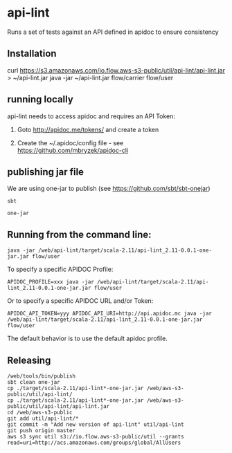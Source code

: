 # api-lint
Runs a set of tests against an API defined in apidoc to ensure consistency

## Installation

  curl https://s3.amazonaws.com/io.flow.aws-s3-public/util/api-lint/api-lint.jar > ~/api-lint.jar
  java -jar ~/api-lint.jar flow/carrier flow/user

## running locally

api-lint needs to access apidoc and requires an API Token:

  1. Goto http://apidoc.me/tokens/ and create a token

  2. Create the ~/.apidoc/config file - see https://github.com/mbryzek/apidoc-cli


## publishing jar file

We are using one-jar to publish (see https://github.com/sbt/sbt-onejar)

    sbt

    one-jar

## Running from the command line:

    java -jar /web/api-lint/target/scala-2.11/api-lint_2.11-0.0.1-one-jar.jar flow/user

To specify a specific APIDOC Profile:

    APIDOC_PROFILE=xxx java -jar /web/api-lint/target/scala-2.11/api-lint_2.11-0.0.1-one-jar.jar flow/user

Or to specify a specific APIDOC URL and/or Token:

    APIDOC_API_TOKEN=yyy APIDOC_API_URI=http://api.apidoc.mc java -jar /web/api-lint/target/scala-2.11/api-lint_2.11-0.0.1-one-jar.jar flow/user

The default behavior is to use the default apidoc profile.

## Releasing

    /web/tools/bin/publish
    sbt clean one-jar
    cp ./target/scala-2.11/api-lint*-one-jar.jar /web/aws-s3-public/util/api-lint/
    cp ./target/scala-2.11/api-lint*-one-jar.jar /web/aws-s3-public/util/api-lint/api-lint.jar
    cd /web/aws-s3-public
    git add util/api-lint/*
    git commit -m "Add new version of api-lint" util/api-lint
    git push origin master
    aws s3 sync util s3://io.flow.aws-s3-public/util --grants read=uri=http://acs.amazonaws.com/groups/global/AllUsers
